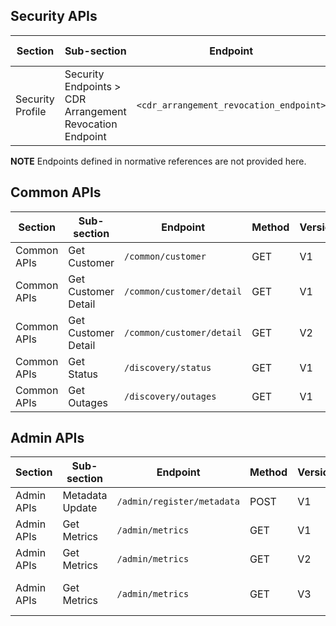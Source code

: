 ## Security APIs

| Section         | Sub-section                                  | Endpoint                                                   | Method | Version | Binding Date        | Retirement Date | Date Introduced    | Date Deprecated    |
|-----------------|----------------------------------------------|------------------------------------------------------------|--------|---------|---------------------|-----------------|--------------------|--------------------|
| Security Profile | Security Endpoints > CDR Arrangement Revocation Endpoint | ``<cdr_arrangement_revocation_endpoint>``      | <span class="method post">POST</span>  | 1.5.0   | 2020-11-01          | N/A             | 2020-04-17, V1.2.0 | N/A                |

**NOTE** Endpoints defined in normative references are not provided here.

## Common APIs

| Section         | Sub-section                                  | Endpoint                                                   | Method | Version | Binding Date        | Retirement Date | Date Introduced    | Date Deprecated    |
|-----------------|----------------------------------------------|------------------------------------------------------------|--------|---------|---------------------|-----------------|--------------------|--------------------|
| Common APIs     | Get Customer                                 | ``/common/customer``                                           | <span class="method get">GET</span>    | V1      | 2020-07-01          | N/A             | 2019-09-30, V1.0.0 | N/A                |
| Common APIs     | Get Customer Detail                          | ``/common/customer/detail``                                    | <span class="method get">GET</span>    | V1      | 2020-11-01          | 2023-02-28      | 2019-09-30, V1.0.0 | 2021-12-23, V1.15.0|
| Common APIs     | Get Customer Detail                          | ``/common/customer/detail``                                    | <span class="method get">GET</span>    | V2      | 2022-11-31          | N/A             | 2021-12-23, V1.15.0| N/A                |
| Common APIs     | Get Status                                   | ``/discovery/status``                                          | <span class="method get">GET</span>    | V1      | 2020-07-01          | N/A             | 2019-09-30, V1.0.0 | N/A                |
| Common APIs     | Get Outages                                  | ``/discovery/outages``                                         | <span class="method get">GET</span>    | V1      | 2020-07-01          | N/A             | 2019-09-30, V1.0.0 | N/A                |

## Admin APIs

| Section         | Sub-section                                  | Endpoint                                                   | Method | Version | Binding Date        | Retirement Date | Date Introduced    | Date Deprecated    |
|-----------------|----------------------------------------------|------------------------------------------------------------|--------|---------|---------------------|-----------------|--------------------|--------------------|
| Admin APIs      | Metadata Update                              | ``/admin/register/metadata``                                   | <span class="method post">POST</span>  | V1      | 2020-07-01          | N/A             | 2019-09-30, V1.0.0  | N/A                |
| Admin APIs      | Get Metrics                                  | ``/admin/metrics``                                             | <span class="method get">GET</span>    | V1      | 2020-07-01          | 2021-10-31      | 2019-09-30, V1.0.0  | 2021-04-29, V1.9.0 |
| Admin APIs      | Get Metrics                                  | ``/admin/metrics``                                             | <span class="method get">GET</span>    | V2      | 2021-07-31          | 2022-12-05      | 2020-09-16, V1.5.0  | 2021-10-06, V1.12.0                |
| Admin APIs      | Get Metrics                                  | ``/admin/metrics``                                             | <span class="method get">GET</span>    | V3      | 2022-10-01          | N/A             | 2021-10-06, V1.12.0 | N/A                |
